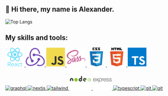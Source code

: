 ## 👋 Hi there, my name is Alexander.

![Top Langs](https://github-readme-stats.vercel.app/api/top-langs/?username=SashaGitHub01&layout=compact)

<h2 align="left">My skills and tools:</h2>
<p align="left">
   <a href="https://reactjs.org/" target="_blank" rel="noreferrer">
      <img src="https://raw.githubusercontent.com/devicons/devicon/master/icons/react/react-original-wordmark.svg"
         alt="react" width="60" height="60" />
   </a>
   <a href="https://redux.js.org" target="_blank" rel="noreferrer">
      <img src="https://raw.githubusercontent.com/devicons/devicon/master/icons/redux/redux-original.svg" alt="redux"
         width="60" height="60" />
   </a>
   <a href="https://developer.mozilla.org/en-US/docs/Web/JavaScript" target="_blank" rel="noreferrer">
      <img src="https://raw.githubusercontent.com/devicons/devicon/master/icons/javascript/javascript-original.svg"
         alt="javascript" width="60" height="60" />
   </a>
   <a href="https://sass-lang.com" target="_blank" rel="noreferrer">
      <img src="https://raw.githubusercontent.com/devicons/devicon/master/icons/sass/sass-original.svg" alt="sass"
         width="60" height="60" />
   </a>
   <a href="https://www.w3schools.com/css/" target="_blank" rel="noreferrer">
      <img src="https://raw.githubusercontent.com/devicons/devicon/master/icons/css3/css3-original-wordmark.svg"
         alt="css3" width="60" height="60" />
   </a>
   <a href="https://www.w3.org/html/" target="_blank" rel="noreferrer">
      <img src="https://raw.githubusercontent.com/devicons/devicon/master/icons/html5/html5-original-wordmark.svg"
         alt="html5" width="60" height="60" />
   </a>
   <a href="https://www.typescriptlang.org/" target="_blank" rel="noreferrer">
      <img src="https://raw.githubusercontent.com/devicons/devicon/master/icons/typescript/typescript-original.svg"
         alt="typescript" width="60" height="60" />
   </a>

   <a href="https://graphql.org" target="_blank" rel="noreferrer">
      <img src="https://www.vectorlogo.zone/logos/graphql/graphql-icon.svg" alt="graphql" width="60" height="60" />
   </a>
   <a href="https://nextjs.org/" target="_blank" rel="noreferrer">
      <img src="https://cdn.worldvectorlogo.com/logos/nextjs-2.svg" alt="nextjs" width="70" height="70" />
   </a>
   <a href="https://tailwindcss.com/" target="_blank" rel="noreferrer">
      <img src="https://www.vectorlogo.zone/logos/tailwindcss/tailwindcss-icon.svg" alt="tailwind" width="60"
         height="60" />
   </a>
   <a href="https://nodejs.org" target="_blank" rel="noreferrer">
      <img src="https://raw.githubusercontent.com/devicons/devicon/master/icons/nodejs/nodejs-original-wordmark.svg"
         alt="nodejs" width="70" height="70" />
   </a>
   <a href="https://expressjs.com" target="_blank" rel="noreferrer">
      <img src="https://raw.githubusercontent.com/devicons/devicon/master/icons/express/express-original-wordmark.svg"
         alt="express" width="60" height="60" />
   </a>
   <a href="" target="_blank" rel="noreferrer">
      <img src="https://www.vectorlogo.zone/logos/mongodb/mongodb-icon.svg" alt="typescript" width="60" height="60" />
   </a>
   <a href="" target="_blank" rel="noreferrer">
      <img src="https://www.vectorlogo.zone/logos/postgresql/postgresql-icon.svg" alt="git" width="60" height="60" />
   </a>
   <a href="https://git-scm.com/" target="_blank" rel="noreferrer">
      <img src="https://www.vectorlogo.zone/logos/git-scm/git-scm-icon.svg" alt="git" width="60" height="60" />
   </a>
</p>